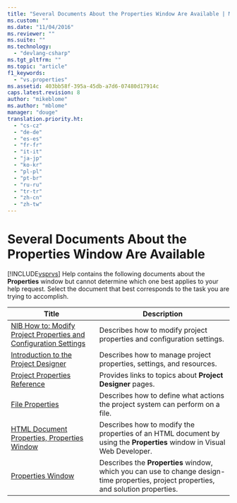 ```yaml
---
title: "Several Documents About the Properties Window Are Available | Microsoft Docs"
ms.custom: ""
ms.date: "11/04/2016"
ms.reviewer: ""
ms.suite: ""
ms.technology: 
  - "devlang-csharp"
ms.tgt_pltfrm: ""
ms.topic: "article"
f1_keywords: 
  - "vs.properties"
ms.assetid: 403bb58f-395a-45db-a7d6-07480d17914c
caps.latest.revision: 8
author: "mikeblome"
ms.author: "mblome"
manager: "douge"
translation.priority.ht: 
  - "cs-cz"
  - "de-de"
  - "es-es"
  - "fr-fr"
  - "it-it"
  - "ja-jp"
  - "ko-kr"
  - "pl-pl"
  - "pt-br"
  - "ru-ru"
  - "tr-tr"
  - "zh-cn"
  - "zh-tw"
---
```

# Several Documents About the Properties Window Are Available
[!INCLUDE[vsprvs](../code-quality/includes/vsprvs_md.md)] Help contains the following documents about the **Properties** window but cannot determine which one best applies to your help request. Select the document that best corresponds to the task you are trying to accomplish.  
  
|Title|Description|  
|-----------|-----------------|  
|[NIB How to: Modify Project Properties and Configuration Settings](http://msdn.microsoft.com/en-us/e7184bc5-2f2b-4b4f-aa9a-3ecfcbc48b67)|Describes how to modify project properties and configuration settings.|  
|[Introduction to the Project Designer](http://msdn.microsoft.com/en-us/898dd854-c98d-430c-ba1b-a913ce3c73d7)|Describes how to manage project properties, settings, and resources.|  
|[Project Properties Reference](../ide/reference/project-properties-reference.md)|Provides links to topics about **Project Designer** pages.|  
|[File Properties](http://msdn.microsoft.com/en-us/013c4aed-08d6-4dce-a124-ca807ca08959)|Describes how to define what actions the project system can perform on a file.|  
|[HTML Document Properties, Properties Window](http://msdn.microsoft.com/Library/46e3d164-a1a7-42f9-87b0-344e10a37b62)|Describes how to modify the properties of an HTML document by using the **Properties** window in Visual Web Developer.|  
|[Properties Window](../ide/reference/properties-window.md)|Describes the **Properties** window, which you can use to change design-time properties, project properties, and solution properties.|